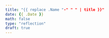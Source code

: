 ```yaml
---
title: "{{ replace .Name "-" " " | title }}"
date: {{ .Date }}
math: false
type: "reflection"
draft: true
---
```

